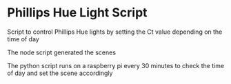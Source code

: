 # Phillips Hue Light Script

Script to control Phillips Hue lights by setting the Ct value depending on the time of day

The node script generated the scenes

The python script runs on a raspberry pi every 30 minutes to check the time of day and set the scene accordingly
